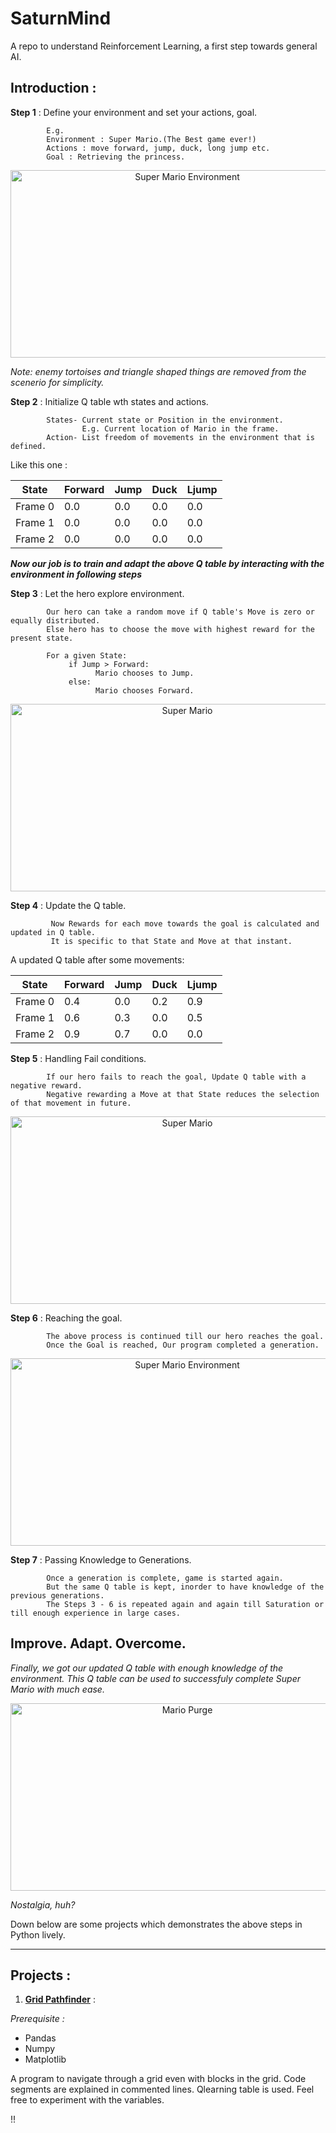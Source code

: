 # SaturnMind
A repo to understand Reinforcement Learning, a first step towards general AI.


## Introduction :
**Step 1** : Define your environment and set your actions, goal.  
            
            E.g.
            Environment : Super Mario.(The Best game ever!)    
            Actions : move forward, jump, duck, long jump etc. 
            Goal : Retrieving the princess.
<p align="center">
<img src="http://9to5animations.com/wp-content/uploads/2016/03/mario-gif-animated.gif" alt="Super Mario Environment" width="550" height="300">
</p>  

*Note: enemy tortoises and triangle shaped things are removed from the scenerio for simplicity.*  


**Step 2** : Initialize Q table wth states and actions.  

            States- Current state or Position in the environment.
                    E.g. Current location of Mario in the frame.
            Action- List freedom of movements in the environment that is defined.  
  
  Like this one :  
  
 | State | Forward | Jump | Duck | Ljump |
 |-------|---------|------|------|-------|
 | Frame 0     | 0.0     | 0.0  | 0.0  | 0.0   |
 | Frame 1     | 0.0     | 0.0  | 0.0  | 0.0   |
 | Frame 2     | 0.0     | 0.0  | 0.0  | 0.0   |

***Now our job is to train and adapt the above Q table by interacting with the environment in following steps*** 

**Step 3** : Let the hero explore environment.

            Our hero can take a random move if Q table's Move is zero or equally distributed. 
            Else hero has to choose the move with highest reward for the present state.
            
            For a given State:
                 if Jump > Forward:
                       Mario chooses to Jump.
                 else:
                       Mario chooses Forward.
 <p align="center">
<img src="https://media.giphy.com/media/gjdS9VFkMHzva/giphy.gif" alt="Super Mario" width="550" height="300">
</p>
 
 
 **Step 4** : Update the Q table.
    
             Now Rewards for each move towards the goal is calculated and updated in Q table.
             It is specific to that State and Move at that instant.
             
A updated Q table after some movements:

| State   | Forward | Jump | Duck | Ljump |
|---------|---------|------|------|-------|
| Frame 0 | 0.4     | 0.0  | 0.2  | 0.9   |
| Frame 1 | 0.6     | 0.3  | 0.0  | 0.5   |
| Frame 2 | 0.9     | 0.7  | 0.0  | 0.0   |

**Step 5** : Handling Fail conditions.

            If our hero fails to reach the goal, Update Q table with a negative reward.
            Negative rewarding a Move at that State reduces the selection of that movement in future.
<p align="center">
<img src="http://www.gifbin.com/bin/25yu3420sw.gif" alt="Super Mario" width="550" height="300">
</p>

**Step 6** : Reaching the goal.
            
            The above process is continued till our hero reaches the goal.
            Once the Goal is reached, Our program completed a generation.  
            
<p align="center">
<img src="http://img38.laughinggif.com/pic/HTTP2Nkbi5pbnF1aXNpdHIuY29tL3dwLWNvbnRlbnQvdXBsb2Fkcy8yMDEzLzA0L0ltZ3VyLU1lZXRzLVNvLU1hcmlvLUJyb3MuZ2lm.gif" alt="Super Mario Environment" width="550" height="300">
</p>  

**Step 7** : Passing Knowledge to Generations.

            Once a generation is complete, game is started again.
            But the same Q table is kept, inorder to have knowledge of the previous generations.
            The Steps 3 - 6 is repeated again and again till Saturation or till enough experience in large cases.
 
 ## Improve. Adapt. Overcome.
 
 *Finally, we got our updated Q table with enough knowledge of the environment.
This Q table can be used to successfuly complete Super Mario with much ease.*  

<p align="center">
<img src="https://i.imgur.com/hwCwZgV.gif" alt="Mario Purge" width="550" height="300">
</p>

*Nostalgia, huh?*

Down below are some projects which demonstrates the above steps in Python lively. 
___
            
       


## Projects :
1. [**Grid Pathfinder**](https://github.com/perseus784/SaturnMind/blob/master/Pathfinder.py) :

*Prerequisite :*
* Pandas
* Numpy
* Matplotlib


A program to navigate through a grid even with blocks in the grid.
Code segments are explained in commented lines.
Qlearning table is used.
Feel free to experiment with the variables.

!!
